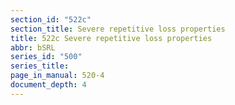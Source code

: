 ```yaml
---
section_id: "522c"
section_title: Severe repetitive loss properties
title: 522c Severe repetitive loss properties
abbr: bSRL
series_id: "500"
series_title: 
page_in_manual: 520-4
document_depth: 4
---
```

